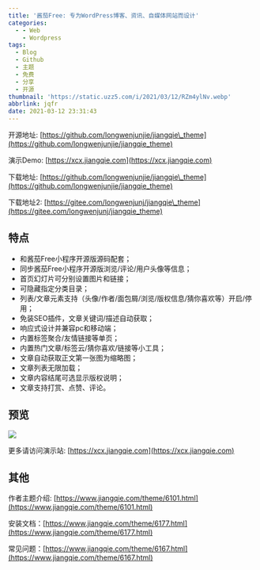 ```yaml
---
title: '酱茄Free: 专为WordPress博客、资讯、自媒体网站而设计'
categories:
  - - Web
    - Wordpress
tags:
  - Blog
  - Github
  - 主题
  - 免费
  - 分享
  - 开源
thumbnail: 'https://static.uzz5.com/i/2021/03/12/RZm4ylNv.webp'
abbrlink: jqfr
date: 2021-03-12 23:31:43
---
```



开源地址: [https://github.com/longwenjunjie/jiangqie\_theme](https://github.com/longwenjunjie/jiangqie_theme) 

演示Demo: [https://xcx.jiangqie.com](https://xcx.jiangqie.com) 

下载地址: [https://github.com/longwenjunjie/jiangqie\_theme](https://github.com/longwenjunjie/jiangqie_theme) 

下载地址2: [https://gitee.com/longwenjunj/jiangqie\_theme](https://gitee.com/longwenjunj/jiangqie_theme)

## 特点

*   和酱茄Free小程序开源版源码配套；
*   同步酱茄Free小程序开源版浏览/评论/用户头像等信息；
*   首页幻灯片可分别设置图片和链接；
*   可隐藏指定分类目录；
*   列表/文章元素支持（头像/作者/面包屑/浏览/版权信息/猜你喜欢等）开启/停用；
*   免装SEO插件，文章关键词/描述自动获取；
*   响应式设计并兼容pc和移动端；
*   内置标签聚合/友情链接等单页；
*   内置热门文章/标签云/猜你喜欢/链接等小工具；
*   文章自动获取正文第一张图为缩略图；
*   文章列表无限加载；
*   文章内容结尾可选显示版权说明；
*   文章支持打赏、点赞、评论。

## 预览

![](https://static.uzz5.com/i/2021/03/12/lup0ilVI.webp) 

更多请访问演示站: [https://xcx.jiangqie.com](https://xcx.jiangqie.com)

## 其他

作者主题介绍: [https://www.jiangqie.com/theme/6101.html](https://www.jiangqie.com/theme/6101.html) 

安装文档：[https://www.jiangqie.com/theme/6177.html](https://www.jiangqie.com/theme/6177.html) 

常见问题：[https://www.jiangqie.com/theme/6167.html](https://www.jiangqie.com/theme/6167.html)